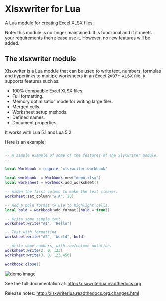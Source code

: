# Xlsxwriter for Lua

A Lua module for creating Excel XLSX files.

Note: this module is no longer maintained. It is functional and if it meets
your requirements then please use it. However, no new features will be added.


## The xlsxwriter module

Xlsxwriter is a Lua  module that can be used to write text, numbers, formulas
and hyperlinks to multiple worksheets in an Excel 2007+ XLSX file. It supports
features such as:

* 100% compatible Excel XLSX files.
* Full formatting.
* Memory optimisation mode for writing large files.
* Merged cells.
* Worksheet setup methods.
* Defined names.
* Document properties.

It works with Lua 5.1 and Lua 5.2.


Here is an example:


```lua
--
-- A simple example of some of the features of the xlsxwriter module.
--

local Workbook = require "xlsxwriter.workbook"

local workbook  = Workbook:new("demo.xlsx")
local worksheet = workbook:add_worksheet()

-- Widen the first column to make the text clearer.
worksheet:set_column("A:A", 20)

-- Add a bold format to use to highlight cells.
local bold = workbook:add_format({bold = true})

-- Write some simple text.
worksheet:write("A1", "Hello")

-- Text with formatting.
worksheet:write("A2", "World", bold)

-- Write some numbers, with row/column notation.
worksheet:write(2, 0, 123)
worksheet:write(3, 0, 123.456)

workbook:close()

```


![demo image](https://raw.githubusercontent.com/jmcnamara/xlsxwriter.lua/master/dev/docs/source/_images/demo.png)


See the full documentation at: http://xlsxwriterlua.readthedocs.org

Release notes: http://xlsxwriterlua.readthedocs.org/changes.html
